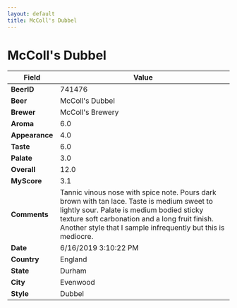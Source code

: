 ```yaml
---
layout: default
title: McColl's Dubbel
---
```


# McColl's Dubbel

| Field         | Value     |
|---------------|-----------|
| **BeerID** | 741476 |
| **Beer** | McColl's Dubbel |
| **Brewer** | McColl&#39;s Brewery |
| **Aroma** | 6.0 |
| **Appearance** | 4.0 |
| **Taste** | 6.0 |
| **Palate** | 3.0 |
| **Overall** | 12.0 |
| **MyScore** | 3.1 |
| **Comments** | Tannic vinous nose with spice note. Pours dark brown with tan lace. Taste is medium sweet to lightly sour. Palate is medium bodied sticky texture soft carbonation and a long fruit finish. Another style that I sample infrequently but this is mediocre.  |
| **Date** | 6/16/2019 3:10:22 PM |
| **Country** | England |
| **State** | Durham |
| **City** | Evenwood |
| **Style** | Dubbel |
